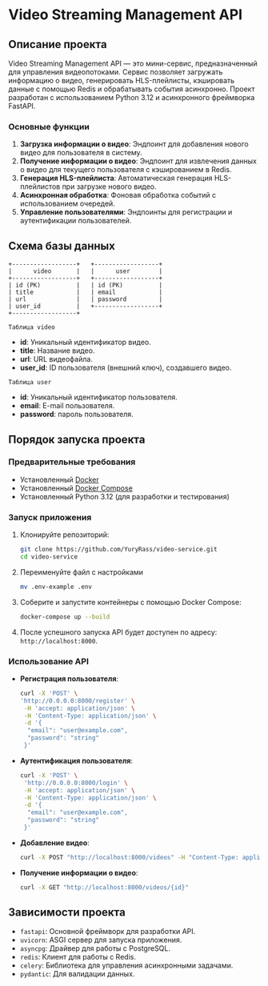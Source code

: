 # Video Streaming Management API

## Описание проекта

Video Streaming Management API — это мини-сервис, предназначенный для управления видеопотоками. Сервис позволяет загружать информацию о видео, генерировать HLS-плейлисты, кэшировать данные с помощью Redis и обрабатывать события асинхронно. Проект разработан с использованием Python 3.12 и асинхронного фреймворка FastAPI.

### Основные функции

1. **Загрузка информации о видео**: Эндпоинт для добавления нового видео для пользователя в систему.
2. **Получение информации о видео**: Эндпоинт для извлечения данных о видео для текущего пользователя с кэшированием в Redis.
3. **Генерация HLS-плейлиста**: Автоматическая генерация HLS-плейлистов при загрузке нового видео.
4. **Асинхронная обработка**: Фоновая обработка событий с использованием очередей.
5. **Управление пользователями**: Эндпоинты для регистрации и аутентификации пользователей.

## Схема базы данных

```plaintext
+------------------+   +------------------+
|      video       |   |      user        |
+------------------+   +------------------+
| id (PK)          |   | id (PK)          |
| title            |   | email            |
| url              |   | password         |
| user_id          |   +------------------+
+------------------+
```
`Таблица video`
- **id**: Уникальный идентификатор видео.
- **title**: Название видео.
- **url**: URL видеофайла.
- **user_id**: ID пользователя (внешний ключ), создавшего видео.

`Таблица user`
- **id**: Уникальный идентификатор пользователя.
- **email**: E-mail пользователя.
- **password**: пароль пользователя.

## Порядок запуска проекта

### Предварительные требования

- Установленный [Docker](https://www.docker.com/)
- Установленный [Docker Compose](https://docs.docker.com/compose/)
- Установленный Python 3.12 (для разработки и тестирования)

### Запуск приложения

1. Клонируйте репозиторий:

   ```bash
   git clone https://github.com/YuryRass/video-service.git
   cd video-service
   ```
2. Переименуйте файл с настройками
    ```bash
    mv .env-example .env
    ```

3. Соберите и запустите контейнеры с помощью Docker Compose:

   ```bash
   docker-compose up --build
   ```

4. После успешного запуска API будет доступен по адресу: `http://localhost:8000`.

### Использование API
- **Регистрация пользователя**:
    ```bash
    curl -X 'POST' \
    'http://0.0.0.0:8000/register' \
     -H 'accept: application/json' \
     -H 'Content-Type: application/json' \
     -d '{
      "email": "user@example.com",
      "password": "string"
     }'
    ```
- **Аутентификация пользователя**:
    ```bash
    curl -X 'POST' \
     'http://0.0.0.0:8000/login' \
     -H 'accept: application/json' \
     -H 'Content-Type: application/json' \
     -d '{
      "email": "user@example.com",
      "password": "string"
     }'
    ```
- **Добавление видео**:
    ```bash
    curl -X POST "http://localhost:8000/videos" -H "Content-Type: application/json" -d '{"title": "Football Match", "url": "http://example.com/video.mp4"}'
    ```

- **Получение информации о видео**:
    ```bash
    curl -X GET "http://localhost:8000/videos/{id}"
    ```

## Зависимости проекта

- `fastapi`: Основной фреймворк для разработки API.
- `uvicorn`: ASGI сервер для запуска приложения.
- `asyncpg`: Драйвер для работы с PostgreSQL.
- `redis`: Клиент для работы с Redis.
- `celery`: Библиотека для управления асинхронными задачами.
- `pydantic`: Для валидации данных.
